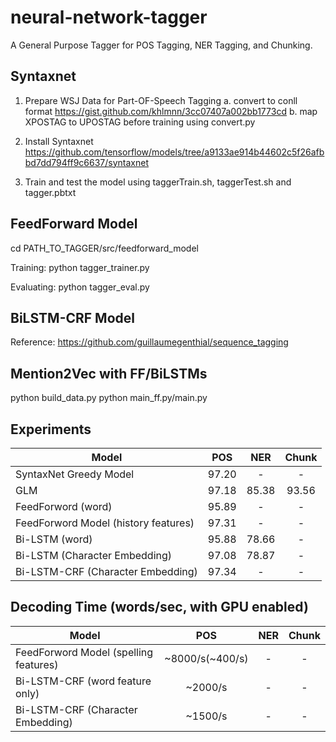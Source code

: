  # neural-network-tagger
A General Purpose Tagger for POS Tagging, NER Tagging, and Chunking.


<h2>Syntaxnet</h2>

1. Prepare WSJ Data for Part-OF-Speech Tagging
a. convert to conll format 
https://gist.github.com/khlmnn/3cc07407a002bb1773cd
b. map XPOSTAG to UPOSTAG before training using convert.py

2. Install Syntaxnet 
https://github.com/tensorflow/models/tree/a9133ae914b44602c5f26afbbd7dd794ff9c6637/syntaxnet
3. Train and test the model using taggerTrain.sh, taggerTest.sh and tagger.pbtxt

<h2>FeedForward Model</h2>

cd PATH_TO_TAGGER/src/feedforward_model

Training: python tagger_trainer.py 

Evaluating: python tagger_eval.py

<h2>BiLSTM-CRF Model</h2>

Reference: https://github.com/guillaumegenthial/sequence_tagging

<h2>Mention2Vec with FF/BiLSTMs</h2>

python build_data.py
python main_ff.py/main.py

<h2>Experiments</h2>

Model                                                                                                           | POS  | NER | Chunk
--------------------------------------------------------------------------------------------------------------- | :---: | :---: | :-------:
SyntaxNet Greedy Model                                             | 97.20 |  - | -
GLM | 97.18 | 85.38 | 93.56
FeedForword (word) | 95.89 | - | -
FeedForword Model (history features) | 97.31 | -| -
Bi-LSTM (word) | 95.88 | 78.66 | -
Bi-LSTM (Character Embedding) | 97.08 | 78.87 | -
Bi-LSTM-CRF (Character Embedding) | 97.34 | - | -


<h2> Decoding Time (words/sec, with GPU enabled) </h2>

Model                                                                                                           | POS  | NER | Chunk
--------------------------------------------------------------------------------------------------------------- | :---: | :---: | :-------:
FeedForword Model (spelling features) | ~8000/s(~400/s) | - | -
Bi-LSTM-CRF (word feature only) | ~2000/s | - | -
Bi-LSTM-CRF (Character Embedding) | ~1500/s | - | -

 
